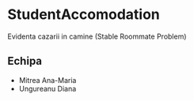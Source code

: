 # StudentAccomodation
Evidenta cazarii in camine (Stable Roommate Problem)

Echipa
-
- Mitrea Ana-Maria
- Ungureanu Diana
